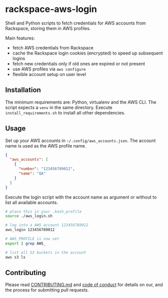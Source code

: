 # rackspace-aws-login

Shell and Python scripts to fetch credentials for AWS accounts from Rackspace, storing them in AWS profiles.

Main features:

- fetch AWS credentials from Rackspace
- cache the Rackspace login cookies (encrypted) to speed up subsequent logins
- fetch new credentials only if old ones are expired or not present
- use AWS profiles via `aws configure`
- flexible account setup on user level

## Installation

The minimum requirements are: Python, virtualenv and the AWS CLI. The script expects a `venv` in the same directory. Execute
`install_requirements.sh` to install all other dependencies.

## Usage

Set up your AWS accounts in `~/.config/aws_accounts.json`. The account name is used as the AWS profile name.

```json
{
  "aws_accounts": [
    {
      "number": "123456789012",
      "name": "QA"
    }
  ]
}
```

Execute the login script with the account name as argument or without to list all available accounts.

```bash
# place this in your .bash_profile
source ./aws_login.sh

# log into a AWS account 123456789012
aws_login 123456789012

# AWS_PROFILE is now set
export | grep AWS_

# list all S3 buckets in the account
aws s3 ls
```

## Contributing

Please read [CONTRIBUTING.md](.github/CONTRIBUTING.md) and [code of conduct](.github/CODE_OF_CONDUCT.md) for details on our, and
the process for submitting pull requests.
